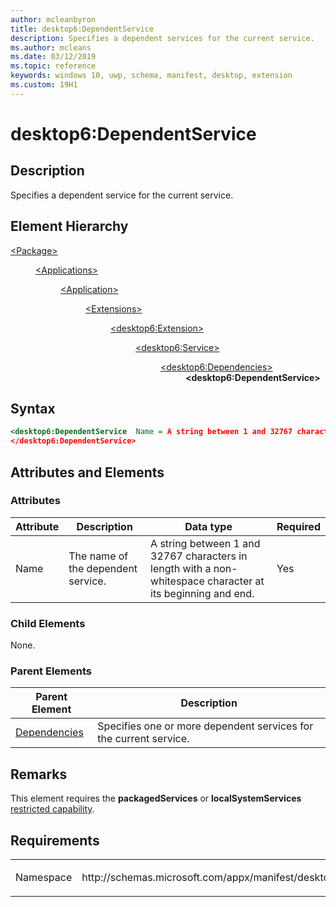 ```yaml
---
author: mcleanbyron
title: desktop6:DependentService
description: Specifies a dependent services for the current service.
ms.author: mcleans
ms.date: 03/12/2019
ms.topic: reference
keywords: windows 10, uwp, schema, manifest, desktop, extension 
ms.custom: 19H1
---
```


# desktop6:DependentService

## Description

Specifies a dependent service for the current service.

## Element Hierarchy
<dl>
<dt><a href="element-package.md">&lt;Package&gt;</a></dt>
<dd>
<dl>
<dt><a href="element-applications.md">&lt;Applications&gt;</a></dt>
<dd>
<dl>
<dt><a href="element-application.md">&lt;Application&gt;</a></dt>
<dd>
<dl>
<dt><a href="element-1-extensions.md">&lt;Extensions&gt;</a></dt>
<dd>
<dl>
<dt><a href="element-desktop6-extension.md">&lt;desktop6:Extension&gt;</a></dt>
<dd>
<dl>
<dt><a href="element-desktop6-service.md">&lt;desktop6:Service&gt;</a></dt>
<dd>
<dl>
<dt><a href="element-desktop6-dependencies.md">&lt;desktop6:Dependencies&gt;</a></dt>
<dd><b>&lt;desktop6:DependentService&gt;</b></dd>
</dl>
</dd>
</dl>
</dd>
</dl>
</dd>
</dl>
</dd>
</dl>
</dd>
</dl>
</dd>
</dl>


## Syntax
```xml
<desktop6:DependentService  Name = A string between 1 and 32767 characters in length with a non-whitespace character at its beginning and end.  >
</desktop6:DependentService>
```

## Attributes and Elements

### Attributes

| Attribute | Description | Data type | Required |
|-----------|-------------|-----------|----------|
| Name | The name of the dependent service. | A string between 1 and 32767 characters in length with a non-whitespace character at its beginning and end. | Yes |

### Child Elements

None.

### Parent Elements

| Parent Element | Description |
|---------------|-------------|
| [Dependencies](element-desktop6-dependencies.md) | Specifies one or more dependent services for the current service. |  


## Remarks

This element requires the **packagedServices** or **localSystemServices** [restricted capability](https://docs.microsoft.com/windows/uwp/packaging/app-capability-declarations#restricted-capabilities).


## Requirements

<table>
<colgroup>
<col width="50%" />
<col width="50%" />
</colgroup>
<tbody>
<tr class="odd">
<td><p>Namespace</p></td>
<td><p>http://schemas.microsoft.com/appx/manifest/desktop/windows10/6</p></td>
</tr>
</tbody>
</table>
